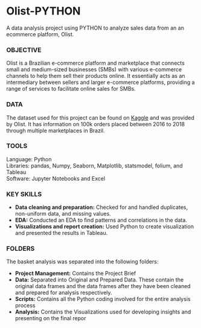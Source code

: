 # Olist-PYTHON
A data analysis project using PYTHON to analyze sales data from an an ecommerce platform, Olist.

### OBJECTIVE
Olist is a Brazilian e-commerce platform and marketplace that connects small and medium-sized businesses (SMBs) with various e-commerce channels to help them sell their products online. It essentially acts as an intermediary between sellers and larger e-commerce platforms, providing a range of services to facilitate online sales for SMBs. 

### DATA
The dataset used for this project can be found on [Kaggle]([url](https://www.kaggle.com/datasets/olistbr/brazilian-ecommerce)) and was provided by Olist. It has information on 100k orders placed between 2016 to 2018 through multiple marketplaces in Brazil. 

### TOOLS
Language: Python <br />
Libraries: pandas, Numpy, Seaborn, Matplotlib, statsmodel, folium, and Tableau<br />
Software: Jupyter Notebooks and Excel<br />

### KEY SKILLS

- **Data cleaning and preparation:** Checked for and handled duplicates, non-uniform data, and missing values.
- **EDA:**  Conducted an EDA to find patterns and correlations in the data.
- **Visualizations and report creation:** Used Python to create visualization and presented the results in Tableau.

### FOLDERS
The basket analysis was separated into the following folders:
- **Project Management:** Contains the Project Brief
- **Data:** Separated into Original and Prepared Data. These contain the original data frames and the data frames after they have been cleaned and prepared for analysis respectively.
- **Scripts:** Contains all the Python coding involved for the entire analysis process
- **Analysis:** Contains the Visualizations used for developing insights and presenting on the final repor
